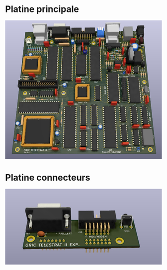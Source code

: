# Platine principale

![Platine principale](./TELESTRAT2.jpg?raw=true "Optional Title")

# Platine connecteurs

![Platine connecteurs](./Platine_connecteurs.jpg?raw=true "Optional Title")


